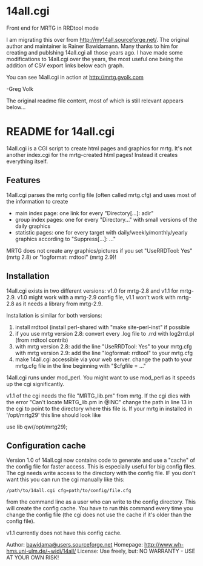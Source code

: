 # 14all.cgi
Front end for MRTG in RRDtool mode

I am migrating this over from http://my14all.sourceforge.net/. The original author and maintainer is Rainer Bawidamann. Many thanks to him for creating and publshing 14all.cgi all those years ago. 
I have made some modifications to 14all.cgi over the years, the most useful one being the addition of CSV export links below each graph. 

You can see 14all.cgi in action at http://mrtg.gvolk.com

-Greg Volk



The original readme file content, most of which is still relevant appears below...

README for 14all.cgi
====================

14all.cgi is a CGI script to create html pages and graphics for mrtg.
It's not another index.cgi for the mrtg-created html pages! Instead it
creates everything itself.

Features
--------

14all.cgi parses the mrtg config file (often called mrtg.cfg) and uses
most of the information to create
- main index page: one link for every "Directory[...]: adir"
- group index pages: one for every "Directory..." with small versions
  of the daily graphics
- statistic pages: one for every target with daily/weekly/monthly/yearly
  graphics according to "Suppress[...]: ..."

MRTG does not create any graphics/pictures if you set "UseRRDTool: Yes"
(mrtg 2.8) or "logformat: rrdtool" (mrtg 2.9)!

Installation
------------

14all.cgi exists in two different versions: v1.0 for mrtg-2.8 and v1.1 for
mrtg-2.9. v1.0 might work with a mrtg-2.9 config file, v1.1 won't work
with mrtg-2.8 as it needs a library from mrtg-2.9.

Installation is similar for both versions:

1. install rrdtool (install perl-shared with "make site-perl-inst" if possible
2. if you use mrtg version 2.8: convert every .log file to .rrd
   with log2rrd.pl (from rrdtool contrib)
3. with mrtg version 2.8: add the line "UseRRDTool: Yes" to your mrtg.cfg
   with mrtg version 2.9: add the line "logformat: rrdtool" to your mrtg.cfg
4. make 14all.cgi accessible via your web server. change the path to your
   mrtg.cfg file in the line beginning with "$cfgfile = ..."

14all.cgi runs under mod_perl. You might want to use mod_perl as it speeds
up the cgi significantly.

v1.1 of the cgi needs the file "MRTG_lib.pm" from mrtg. If the cgi dies with
the error "Can't locate MRTG_lib.pm in @INC" change the path in line 13 in
the cgi to point to the directory where this file is. If your mrtg in
installed in '/opt/mrtg29' this line should look like

  use lib qw(/opt/mrtg29);


Configuration cache
-------------------

Version 1.0 of 14all.cgi now contains code to generate and use a "cache" of
the config file for faster access. This is especially useful for big config
files. The cgi needs write access to the directory with the config file. IF
you don't want this you can run the cgi manually like this:

    /path/to/14all.cgi cfg=path/to/config/file.cfg

from the command line as a user who can write to the config directory. This
will create the config cache. You have to run this command every time you
change the config file (the cgi does not use the cache if it's older than
the config file).

v1.1 currently does not have this config cache.


Author: bawidama@users.sourceforge.net
Homepage: http://www.wh-hms.uni-ulm.de/~widi/14all/
License: Use freely, but: NO WARRANTY - USE AT YOUR OWN RISK!
